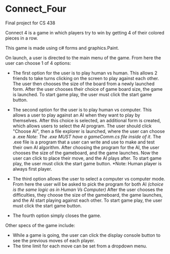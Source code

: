 # Connect_Four
Final project for CS 438

Connect 4 is a game in which players try to win by getting 4 of their colored pieces in a row. 

This game is made using c# forms and graphics.Paint.

On launch, a user is directed to the main menu of the game. From here the user can choose 1 of 4 options:
- The first option for the user is to play human vs human. This allows 2 friends to take turns clicking on the 
  screen to play against each other. The user then chooses the size of the board from a newly launched form. 
  After the user chooses their choice of game board size, the game is launched. To start game play, the user must click the start game button.

- The second option for the user is to play human vs computer. This allows a user to play against an AI when they want
  to play by themselves. After this choice is selected, an additional form is created, which allows users to select
  the AI program. The user should click "Choose AI", then a file explorer is launched, where the user can choose a .exe *Note: The .exe MUST have a gameComm.cs file inside of it*. The .exe file is a program that a user can write and use to make and test their own AI algorithm. After choosing the program for the AI, the user chooses the size of the gameboard, and the game launches. Now the user can click to place their move, and the AI plays after. To start game play, the user must click the start game button. *Note: Human player is always first player.
  
- The third option allows the user to select a computer vs computer mode. From here the user will be asked to pick 
  the program for both AI *(choice is the same logic as in Human Vs Computer)* After the user chooses the difficulties,
  they choose the size of the gameboard, the game launches, and the AI start playing against each other. To start game play, the user must click the start game button.
  
- The fourth option simply closes the game.

Other specs of the game include:
  - While a game is going, the user can click the display console button to see the previous moves of each player.
  - The time limit for each move can be set from a dropdown menu.
